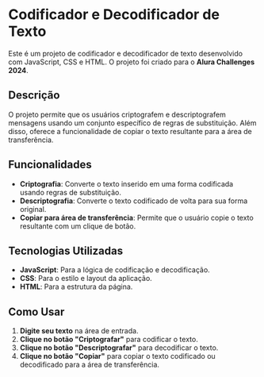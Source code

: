 # Codificador e Decodificador de Texto

Este é um projeto de codificador e decodificador de texto desenvolvido com JavaScript, CSS e HTML. O projeto foi criado para o **Alura Challenges 2024**.

## Descrição

O projeto permite que os usuários criptografem e descriptografem mensagens usando um conjunto específico de regras de substituição. Além disso, oferece a funcionalidade de copiar o texto resultante para a área de transferência.

## Funcionalidades

- **Criptografia**: Converte o texto inserido em uma forma codificada usando regras de substituição.
- **Descriptografia**: Converte o texto codificado de volta para sua forma original.
- **Copiar para área de transferência**: Permite que o usuário copie o texto resultante com um clique de botão.

## Tecnologias Utilizadas

- **JavaScript**: Para a lógica de codificação e decodificação.
- **CSS**: Para o estilo e layout da aplicação.
- **HTML**: Para a estrutura da página.

## Como Usar

1. **Digite seu texto** na área de entrada.
2. **Clique no botão "Criptografar"** para codificar o texto.
3. **Clique no botão "Descriptografar"** para decodificar o texto.
4. **Clique no botão "Copiar"** para copiar o texto codificado ou decodificado para a área de transferência.


